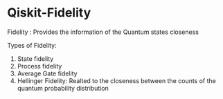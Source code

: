 # Qiskit-Fidelity
Fidelity : Provides the information of the Quantum states closeness

Types of Fidelity:
1. State fidelity
2. Process fidelity
3. Average Gate fidelity
4. Hellinger Fidelity: Realted to the closeness between the counts of the quantum probability distribution
